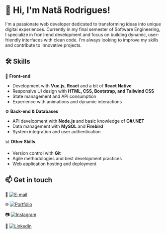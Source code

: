 # 👋 Hi, I'm Natã Rodrigues!  

I'm a passionate web developer dedicated to transforming ideas into unique digital experiences. Currently in my final semester of Software Engineering, I specialize in front-end development and focus on building dynamic, user-friendly interfaces with clean code. I'm always looking to improve my skills and contribute to innovative projects.  

## 🛠️ Skills  

🚀 **Front-end**  
- Development with **Vue.js**, **React** and a bit of **React Native**  
- Responsive UI design with **HTML, CSS, Bootstrap, and Tailwind CSS**  
- State management and API consumption  
- Experience with animations and dynamic interactions  

⚙️ **Back-end & Databases**  
- API development with **Node.js** and basic knowledge of **C#/.NET**
- Data management with **MySQL** and **Firebird**
- System integration and user authentication  

📊 **Other Skills**  
- Version control with **Git**  
- Agile methodologies and best development practices  
- Web application hosting and deployment  

## 📫 Get in touch  

📧 [![E-mail](https://img.shields.io/badge/-Email-000?style=for-the-badge&logo=microsoft-outlook&logoColor=FF00F6&color:FFF)](mailto:natanrodrigues649@gmail.com)  

🌐 [![Portfolio](https://img.shields.io/badge/-Instagram-000?style=for-the-badge&logo=instagram&logoColor=FF00F6&color:FFF)](https://nata-portfolio.vercel.app)

📷 [![Instagram](https://img.shields.io/badge/-Instagram-000?style=for-the-badge&logo=instagram&logoColor=FF00F6&color:FFF)](https://instagram.com/santos.rod00)

💼 [![LinkedIn](https://img.shields.io/badge/-LinkedIn-000?style=for-the-badge&logo=linkedin&logoColor=FF00F6&color:FFF)](https://www.linkedin.com/in/sntsrod00/)
